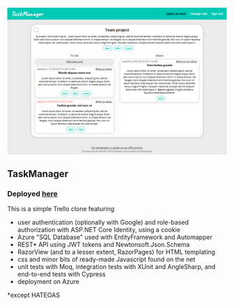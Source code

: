  <img src="https://github.com/zsofi-gagyi/notTrello/blob/master/screenshots/screenshot.png" width="870px"></img> 

<h2>TaskManager</h2>
<h3>Deployed <a href="https://taskmanagerstudyapp.azurewebsites.net">here</a></h3>

This is a simple Trello clone featuring

- user authentication (optionally with Google) and role-based authorization with ASP.NET Core Identity, using a cookie
- Azure "SQL Database" used with EntityFramework and Automapper
- REST* API using JWT tokens and Newtonsoft.Json.Schema
- RazorView (and to a lesser extent, RazorPages) for HTML templating
- css and minor bits of ready-made Javascript found on the net
- unit tests with Moq, integration tests with XUnit and AngleSharp, and end-to-end tests with Cypress
- deployment on Azure
 
*except HATEOAS
